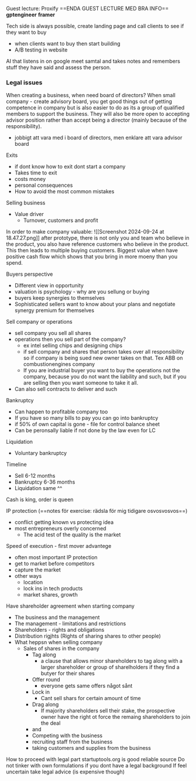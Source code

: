 Guest lecture: Proxify
==ENDA GUEST LECTURE MED BRA INFO==
**gptengineer**
**framer**

Tech side is always possible, create landing page and call clients to see if they want to buy
- when clients want to buy then start building
- A/B testing in website

AI that listens in on google meet samtal and takes notes and remembers stuff they have said and assess the person.


### Legal issues

When creating a business, when need board of directors?
When small company - create advisory board, you get good things out of getting competence in company but is also easier to do as its a group of qualified members to support the business. They will also be more open to accepting advisor position rather than accept being a director (mainly because of the responsibility).
- jobbigt att vara med i board of directors, men enklare att vara advisor board


Exits
- if dont know how to exit dont start a company
- Takes time to exit
- costs money
- personal consequences
- How to avoid the most common mistakes

Selling business
- Value driver
	- Turnover, customers and profit



In order to make company valuable:
![[Screenshot 2024-09-24 at 18.47.27.png]]
after prototype, there is not only you and team who believe in the product, you also have reference customers who believe in the product. This then leads to multiple buying customers. Biggest value when have positive cash flow which shows that you bring in more moeny than you spend.




Buyers perspective
- Different view in opportunity
- valuation is psychology - why are you sellung or buying
- buyers keep synergies to themselves
- Sophisticated sellers want to know about your plans and negotiate synergy premium for themselves

Sell company or operations
- sell company you sell all shares
- operations then you sell part of the company?
	- ex intel selling chips and designing chips
	- if sell company and shares that person takes over all responsibility so if company is being sued new owner takes on that. Tex ABB on combustionengines company 
	- If you are industrial buyer you want to buy the operations not the company, because you do not want the liability and such, but if you are selling then you want someone to take it all.
- Can also sell contracts to deliver and such



Bankruptcy 
- Can happen to profitable company too
- If you have so many bills to pay you can go into bankruptcy
- if 50% of own capital is gone - file for control balance sheet
- Can be peronsally liable if not done by the law even for LC

Liquidation
- Voluntary bankruptcy

Timeline
- Sell 6-12 months
- Bankruptcy 6-36 months
- Liquidation same ^^


Cash is king, order is queen

IP protection (==notes för exercise: rädsla för mig tidigare osvosvosvos==)
- conflict getting known vs protecting idea
- most entrepreneurs overly concerned
	- The acid test of the quality is the market

Speed of execution - first mover advantege
- often most important IP protection
- get to market before competitors
- capture the market
- other ways
	- location
	- lock ins in tech products
	- market shares, growth




Have shareholder agreement when starting company
- The business and the management
- The management - limitations and restrictions
- Shareholders - rights and obligations
- Distribution rigjhts (Rights of sharing shares to other people)
- What heppsn when selling company
	- Sales of shares in the company
		- Tag along
			- a clause that allows minor shareholders to tag along with a larger shareholder or group of sharelholders if they find a butyer for their shares
		- Offer round
			- everyone gets same offers något sånt
		- Lock in
			- Cant sell shars for certain amount of time
		- Drag along
			- If majority shareholders sell their stake, the prospective owner have the right ot force the remaing shareholders to join the deal
		- and
		- Competing with the business
		- recruiting staff from the business
		- taking customers and supplies from the business


How to proceed with legal part
startuptools.org is good reliable source 
Do not tinker with own formulations if you dont have a legal background
If feel uncertain take legal advice (is expensive though)



















